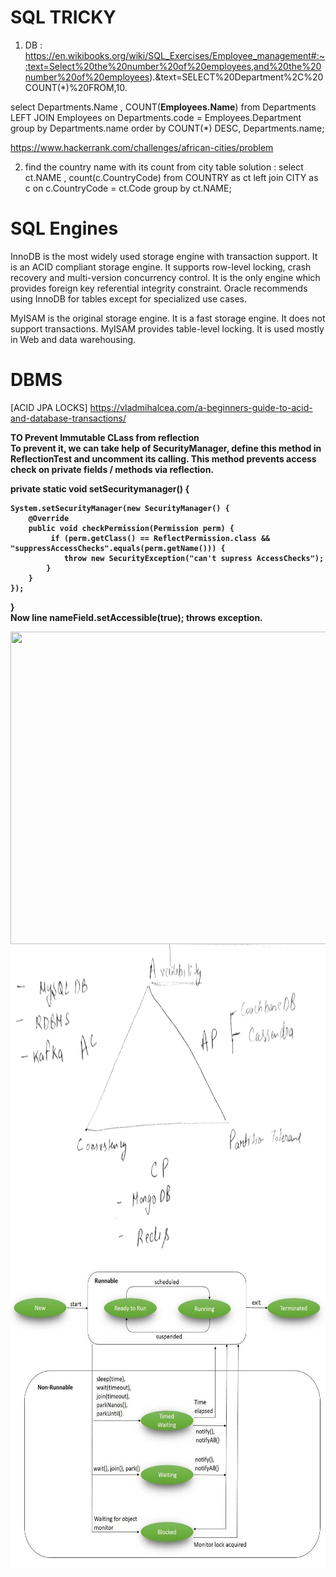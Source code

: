 
# SQL TRICKY

1. DB : https://en.wikibooks.org/wiki/SQL_Exercises/Employee_management#:~:text=Select%20the%20number%20of%20employees,and%20the%20number%20of%20employees).&text=SELECT%20Department%2C%20COUNT(*)%20FROM,10.

select Departments.Name , COUNT(<b>Employees.Name</b>) from Departments LEFT JOIN Employees on Departments.code = Employees.Department group by Departments.name order by COUNT(*) DESC, Departments.name;

https://www.hackerrank.com/challenges/african-cities/problem


2. find the country name with its count from city table
  solution : select ct.NAME , count(c.CountryCode) from COUNTRY as ct left join CITY as c on c.CountryCode = ct.Code group by ct.NAME;
  
  
# SQL Engines

InnoDB is the most widely used storage engine with transaction support. It is an ACID compliant storage engine. It supports row-level locking, crash recovery and multi-version concurrency control. It is the only engine which provides foreign key referential integrity constraint. Oracle recommends using InnoDB for tables except for specialized use cases.

MyISAM is the original storage engine. It is a fast storage engine. It does not support transactions. MyISAM provides table-level locking. It is used mostly in Web and data warehousing.

 # DBMS
 [ACID JPA LOCKS] https://vladmihalcea.com/a-beginners-guide-to-acid-and-database-transactions/
 
<b> TO Prevent Immutable CLass from reflection <b> <br>
To prevent it, we can take help of SecurityManager, define this method in ReflectionTest and uncomment its calling. This method prevents access check on private fields / methods via reflection.

private static void setSecuritymanager() {
 
    System.setSecurityManager(new SecurityManager() {
        @Override
        public void checkPermission(Permission perm) {
             if (perm.getClass() == ReflectPermission.class && "suppressAccessChecks".equals(perm.getName())) {
                throw new SecurityException("can't supress AccessChecks");
            }
        }
    });
}<br>
Now line nameField.setAccessible(true); throws exception.
 
 <img align="center" src = "https://i.stack.imgur.com/DlA29.png" width="1000" height="500"/>
 <img align="center" src = "https://github.com/jatin82/programming/blob/master/CAP.jpg" width="1000" height="500"/>
 <img align="center" src = "https://github.com/jatin82/programming/blob/master/thread_Life_cycle.jpg" width="1000" height="500"/>


